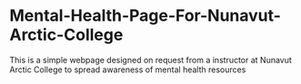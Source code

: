 # Mental-Health-Page-For-Nunavut-Arctic-College
This is a simple webpage designed on request from a instructor at Nunavut Arctic College to spread awareness of mental health resources
